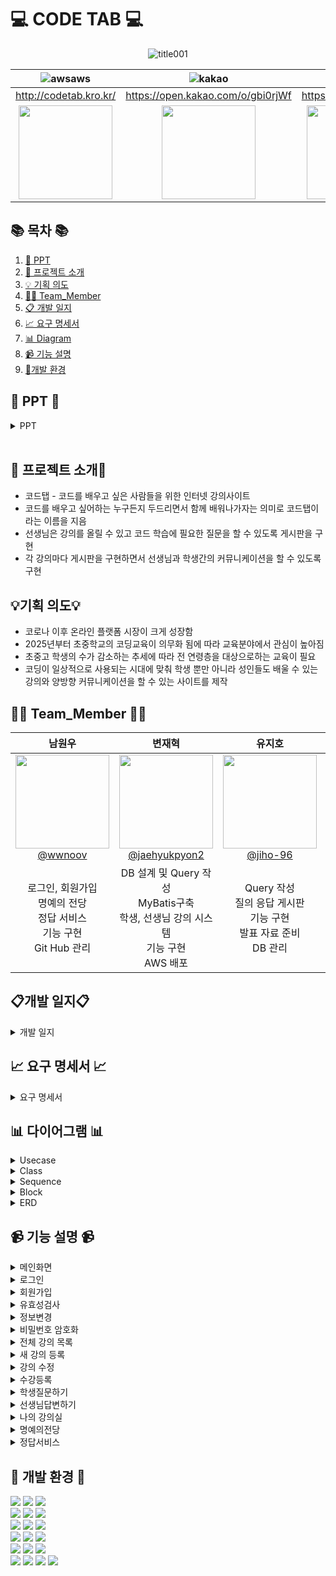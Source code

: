 #  💻 CODE TAB 💻


<!--![256컬러](https://github.com/NovTeamProject/Team_Project/assets/145524959/3298851f-7534-4304-99b3-55106605b887)-->
<div align="center">

 ![title001](https://github.com/NovTeamProject/Team_Project/assets/145963611/c9aa4e57-dd0e-456a-8631-ace01e80288e)





| **![awsaws](https://github.com/NovTeamProject/Team_Project/assets/145963611/c33a2433-81d8-4137-88d6-c7c7c350a030)** | **![kakao](https://github.com/NovTeamProject/Team_Project/assets/145963611/ed61908a-6f7c-43f1-b56a-287fc8f6ab8c)** | **![notion2](https://github.com/NovTeamProject/Team_Project/assets/145963611/8e1e720e-e202-4ad8-9767-0befe6dcf529)** |
| :------: |  :------: | :------: |
|  http://codetab.kro.kr/  |  https://open.kakao.com/o/gbi0rjWf  |  https://bit.ly/3R7ybFH |
 |   <img src="https://github.com/NovTeamProject/Team_Project/assets/145524959/79c2022f-57c0-4c7b-acda-ca3d73e89103" width="150px" height="150px">  |  <img src="https://github.com/NovTeamProject/Team_Project/assets/145524959/1955dd1c-aa06-40a5-9f8f-6ed7fcfc7a66" width="150px" height="150px">  |   <img src="https://github.com/NovTeamProject/Team_Project/assets/145524959/0d6e1c04-a919-40c7-8bac-119282a7c9a7" width="150px" height="150px"> | 

</div>

## 📚 목차 📚

01. [📂 PPT](#-PPT-)
02. [📖 프로젝트 소개](#-프로젝트-소개)
03. [💡 기획 의도](#기획-의도)
04. [🙋‍♀️ Team_Member](#%EF%B8%8F-team_member-%EF%B8%8F)
05. [📋 개발 일지](#개발-일지)
06. [📈  요구 명세서](#-요구-명세서-)
07. [📊 Diagram](#-다이어그램-)
08. [📹 기능 설명](#-기능-설명-)
09. [🔨개발 환경](#-개발-환경-)


## 📂 PPT 📂

<details><summary>PPT</summary>            
<div align="center">            

| **![1](https://github.com/NovTeamProject/Team_Project/assets/145963611/b2ccef9a-8a9a-4bbd-8206-165c79ccc079)** | **![2](https://github.com/NovTeamProject/Team_Project/assets/145963611/22f935e1-2b74-4bf7-8199-847d77cfc3da)** |
| :------: |  :------: |
| ![3](https://github.com/NovTeamProject/Team_Project/assets/145963611/67cbd8f7-b088-4103-ada3-0f3276191087) | ![4](https://github.com/NovTeamProject/Team_Project/assets/145963611/8a637e73-8004-44c4-a6f6-85faa1e74cc5) |
| ![5](https://github.com/NovTeamProject/Team_Project/assets/145963611/6a2a4d59-39fc-4ea6-a355-549e4be7ee7c) | ![6](https://github.com/NovTeamProject/Team_Project/assets/145963611/c1f41687-7c21-4146-ab4f-94169229d6e5) |
| ![7](https://github.com/NovTeamProject/Team_Project/assets/145963611/93f0e0a3-b937-411d-937d-e9e6a1776982) | ![8](https://github.com/NovTeamProject/Team_Project/assets/145963611/c1dc32a9-b2bb-42c4-a62d-92762005535d) |
| ![9](https://github.com/NovTeamProject/Team_Project/assets/145963611/08efc9a4-1381-46fa-abf2-5f7d980df36a) | ![10](https://github.com/NovTeamProject/Team_Project/assets/145963611/4f77661a-2fc6-4fa3-8e08-515d8c4ba135) |
| ![11](https://github.com/NovTeamProject/Team_Project/assets/145963611/438a0c8d-2b14-44f3-b9fd-fbde5e699efa) | ![12](https://github.com/NovTeamProject/Team_Project/assets/145963611/59aee7c3-dd46-4d3e-a1a2-18d7527d1a82) |
| ![13](https://github.com/NovTeamProject/Team_Project/assets/145963611/47f8156a-c4d4-4337-85df-480832a774b5) | ![14](https://github.com/NovTeamProject/Team_Project/assets/145963611/86f4bed6-ad14-4cef-98b2-d906b1cdf947) |
| ![15](https://github.com/NovTeamProject/Team_Project/assets/145963611/fd1d2f54-b99a-4c0e-a6db-55552ae29de0) | ![16](https://github.com/NovTeamProject/Team_Project/assets/145963611/c12472d9-6fbc-41f7-a720-372c218c7cbd) |
| ![17](https://github.com/NovTeamProject/Team_Project/assets/145963611/f9f574a5-4301-4386-8ee3-b91d84131067) | ![18](https://github.com/NovTeamProject/Team_Project/assets/145963611/770daa4f-832b-41c4-8c23-e4e1ca1645eb) |
| ![19](https://github.com/NovTeamProject/Team_Project/assets/145963611/db1d1a2c-e9bc-4d18-8be6-d4684e2af4e8) | ![20](https://github.com/NovTeamProject/Team_Project/assets/145963611/117d87c9-1f64-44ef-81bb-f02d31a51dce) |
| ![21](https://github.com/NovTeamProject/Team_Project/assets/145963611/0cbd067e-a693-4e50-8241-6a0cf525a5b6) | ![22](https://github.com/NovTeamProject/Team_Project/assets/145963611/be1a27d2-9052-4fd9-83ef-a93e0e9917a2) |
| ![23](https://github.com/NovTeamProject/Team_Project/assets/145963611/109ac0a8-00a1-4bd6-a2e0-4ed602e5c7e0) | ![24](https://github.com/NovTeamProject/Team_Project/assets/145963611/15b34c61-7e26-4ba6-ba4e-6f578fb3eff9) |
| ![25](https://github.com/NovTeamProject/Team_Project/assets/145963611/78cbd018-8cb2-4170-bb9a-3b2f9328c718) | ![26](https://github.com/NovTeamProject/Team_Project/assets/145963611/46db2fb4-bf34-487c-a1ad-1cfe4bbd36e9) |
| ![27](https://github.com/NovTeamProject/Team_Project/assets/145963611/c4a92c0b-259a-42ea-be3d-ff309a20c127) | ![28](https://github.com/NovTeamProject/Team_Project/assets/145963611/76b906c1-c560-4cd7-9328-9b15f86c9d73) |
| ![29](https://github.com/NovTeamProject/Team_Project/assets/145963611/945c44d4-8cca-4e78-ab6d-d404d1eb61d6) | ![30](https://github.com/NovTeamProject/Team_Project/assets/145963611/71aff316-6986-4dc5-a60a-ee02fadd8b7f) |
| ![CODE TAB (1)](https://github.com/NovTeamProject/Team_Project/assets/145963611/f18f95ff-a0e9-4ed2-b61f-ed7659233c16) | ![31](https://github.com/NovTeamProject/Team_Project/assets/145963611/24763bd7-6ec8-4587-b060-d6cc345322c9) |
| ![CODE TAB](https://github.com/NovTeamProject/Team_Project/assets/145963611/bfd28af3-5938-4673-a5ac-ba92657866b0) | ![logo01](https://github.com/NovTeamProject/Team_Project/assets/145963611/26b3e9f8-85c5-45a1-9033-c0598bb05965) |

</div>            
</details>            
      
## 📖 프로젝트 소개📖

- 코드탭 - 코드를 배우고 싶은 사람들을 위한 인터넷 강의사이트
- 코드를 배우고 싶어하는 누구든지 두드리면서 함께 배워나가자는 의미로 코드탭이라는 이름을 지음
- 선생님은 강의를 올릴 수 있고 코드 학습에 필요한 질문을 할 수 있도록 게시판을 구현
- 각 강의마다 게시판을 구현하면서 선생님과 학생간의 커뮤니케이션을 할 수 있도록 구현

## 💡기획 의도💡

- 코로나 이후 온라인 플랫폼 시장이 크게 성장함
- 2025년부터 초중학교의 코딩교육이 의무화 됨에 따라 교육분야에서 관심이 높아짐
- 초중고 학생의 수가 감소하는 추세에 따라 전 연령층을 대상으로하는 교육이 필요
- 코딩이 일상적으로 사용되는 시대에 맞춰 학생 뿐만 아니라 성인들도 배울 수 있는 강의와 양방향 커뮤니케이션을 할 수 있는 사이트를 제작

## 🙋‍♀️ Team_Member 🙋‍♀️

<div align="center">

| **남원우** | **변재혁** | **유지호** | **차소영** |
| :------: |  :------: | :------: | :------: | 
| [<img src="https://avatars.githubusercontent.com/u/145524959?v=4" height=150 width=150> <br/> @wwnoov](https://github.com/wwnoov) | [<img src="https://avatars.githubusercontent.com/u/145942491?v=4" height=150 width=150> <br/> @jaehyukpyon2](https://github.com/jaehyukpyon2) | [<img src="https://avatars.githubusercontent.com/u/145963790?v=4" height=150 width=150> <br/> @jiho-96](https://github.com/jiho-96) | [<img src="https://avatars.githubusercontent.com/u/145963611?v=4" height=150 width=150> <br/> @Eumnya415](https://github.com/Eumnya415) |
| 로그인, 회원가입<br>명예의 전당<br>정답 서비스<br>기능 구현<br>Git Hub 관리 | DB 설계 및 Query 작성 <br> MyBatis구축 <br> 학생, 선생님 강의 시스템 <br> 기능 구현 <br> AWS 배포 |  Query 작성<br> 질의 응답 게시판<br>기능 구현<br>발표 자료 준비<br>DB 관리 | 나의 강의실<br> 강의 상세 페이지<br> 기능 구현<br>웹 디자인 설계 <br>노션 관리 <br>| 

</div>


## 📋개발 일지📋
<details><summary>개발 일지</summary>
   
![image](https://github.com/NovTeamProject/Team_Project/assets/145524959/98c68f24-d8dd-4d63-bfeb-3aaac34fad82)

</details>

## 📈 요구 명세서 📈

<details><summary>요구 명세서</summary>
      
![2023-12-08 09 36 26](https://github.com/NovTeamProject/Team_Project/assets/145963611/e8ec2fb7-9680-4603-8470-39389275448c)

      
</details>
  

## 📊 다이어그램 📊

<details><summary>Usecase</summary>
      
![스크린샷 2023-12-06 142455](https://github.com/NovTeamProject/Team_Project/assets/145963611/b943fdb3-2e12-4aae-b0c6-42545e25c6d7)

</details>

<details><summary>Class</summary>

![스크린샷 2023-12-07 200019](https://github.com/NovTeamProject/Team_Project/assets/145963611/861330c6-9d0e-4451-a69a-63bbc7758082)


</details>

<details><summary>Sequence</summary>
<br/>

1. 비회원 시퀀스 다이어그램    
![비회원시퀀스](https://github.com/NovTeamProject/Team_Project/assets/145524959/166fdbd3-ce41-4a98-a44a-37714a465a3b)



2. 학생 시퀀스 다이어그램   
![학생시퀀스](https://github.com/NovTeamProject/Team_Project/assets/145524959/596656a8-3a36-4a63-9c6c-ed9efab58222)



3. 선생님 시퀀스 다이어그램        
![선생님시퀀스](https://github.com/NovTeamProject/Team_Project/assets/145524959/b96161d2-32fb-4485-abb9-c58a20d3cb7a)


</details>



<details><summary>Block</summary>

![image](https://github.com/NovTeamProject/Team_Project/assets/145963790/9d167256-abeb-4056-8f2b-1515affe0681)


    
</details>

<details><summary>ERD</summary>
      
![image](https://github.com/NovTeamProject/Team_Project/assets/145963790/28ea304e-af0e-4809-ad74-59fd76712b97)

    
</details>

## 📹 기능 설명 📹


<details><summary>메인화면</summary>
<br/>

https://github.com/NovTeamProject/Team_Project/assets/145524959/506a9e4e-71b8-4072-8a95-cd954fea215e


</details>

<details><summary>로그인</summary>
<br/>

https://github.com/NovTeamProject/Team_Project/assets/145524959/c26d468e-2da1-4310-8325-a83cff4bba20

### [로그인 Code](https://github.com/NovTeamProject/Team_Project/blob/c431c8cf1b65235d922cd6ea7fdba3a699816c18/src/main/java/com/example/team_project/teacher/controller/TeacherJoinController.java#L25C5-L59C2)

### [주소API Code](https://github.com/NovTeamProject/Team_Project/blob/c431c8cf1b65235d922cd6ea7fdba3a699816c18/src/main/webapp/membership/views/joinTeacher.jsp#L119C1-L178C10)

</details>

<details><summary>회원가입</summary>
<br/>

https://github.com/NovTeamProject/Team_Project/assets/145524959/3dc13eac-2342-4cbe-bf40-672a653f5e30

https://github.com/NovTeamProject/Team_Project/assets/145524959/21eaa843-b469-44ba-9011-04a819514617

### [회원가입 Code](https://github.com/NovTeamProject/Team_Project/blob/c431c8cf1b65235d922cd6ea7fdba3a699816c18/src/main/java/com/example/team_project/teacher/controller/TeacherJoinController.java#L25C5-L59C2)    

</details>

<details><summary>유효성검사</summary>
<br/>

https://github.com/NovTeamProject/Team_Project/assets/145524959/ae0d3691-afdd-4798-9d94-a9a362915f9f

### [유효성검사 Code](https://github.com/NovTeamProject/Team_Project/blob/c431c8cf1b65235d922cd6ea7fdba3a699816c18/src/main/webapp/membership/views/joinTeacher.jsp#L46C1-L117C6)

</details>

<details><summary>정보변경</summary>
<br/>

https://github.com/NovTeamProject/Team_Project/assets/145524959/0a4d58d7-c5ef-4201-89a1-61c36856afb1
    
### [정보변경 Code](https://github.com/NovTeamProject/Team_Project/blob/c431c8cf1b65235d922cd6ea7fdba3a699816c18/src/main/java/com/example/team_project/teacher/controller/TeacherEditController.java#L28C1-L51C41)      
</details>

<details><summary>비밀번호 암호화</summary>
<br/>

![image](https://github.com/NovTeamProject/Team_Project/assets/145524959/8412591f-cf2b-4b8a-8990-33994af9a71e)

    
### [암호화 Code](https://github.com/NovTeamProject/Team_Project/blob/1efd4c1a62baa5839587f4be174ccc67b2e7eafb/src/main/java/com/example/team_project/utils/Encrypt.java#L9C4-L26C6)    
</details>


<details><summary>전체 강의 목록</summary>
<br/>

https://github.com/NovTeamProject/Team_Project/assets/145524959/eb04da5a-d46a-49a4-a73e-0c3cc6ce450c

### [Code](#)
</details>

<details><summary>새 강의 등록</summary>
<br/>

https://github.com/NovTeamProject/Team_Project/assets/145524959/ac8f624a-e0ff-43dd-9fb1-c0bf3e3fa9d5

### [Code](#)
</details>

<details><summary>강의 수정</summary>
<br/>

https://github.com/NovTeamProject/Team_Project/assets/145524959/1b4ab9ad-60c6-43b6-9069-0e7b389a42e1

### [Code](#)
</details>

<details><summary>수강등록</summary>
<br/>

https://github.com/NovTeamProject/Team_Project/assets/145524959/89bf72f1-320b-4336-9b3f-fb34bacff7e3

### [Code](#)
</details>

<details><summary>학생질문하기</summary>
<br/>

https://github.com/NovTeamProject/Team_Project/assets/145524959/be9b279a-62fd-4381-96fa-5c8ffc48739d

https://github.com/NovTeamProject/Team_Project/assets/145524959/b1f5ed85-95c9-457a-be3a-59a0fdcad3dc

### [Controller](https://github.com/NovTeamProject/Team_Project/blob/22f54acaaad585f495930f0e74eb2704d1bea297/src/main/java/com/example/team_project/board/controller/WriteController.java#L29C6-L47C1)
### [DAO](https://github.com/NovTeamProject/Team_Project/blob/22f54acaaad585f495930f0e74eb2704d1bea297/src/main/java/com/example/team_project/board/dao/BoardDAO.java#L29C1-L41C6)
### [View](https://github.com/NovTeamProject/Team_Project/blob/22f54acaaad585f495930f0e74eb2704d1bea297/src/main/webapp/board/Write.jsp#L39C12-L55C87)
</details>

<details><summary>선생님답변하기</summary>
<br/>

https://github.com/NovTeamProject/Team_Project/assets/145524959/7aad637d-e790-4d20-b3ca-e905b4fa1830

### [Controller](https://github.com/NovTeamProject/Team_Project/blob/22f54acaaad585f495930f0e74eb2704d1bea297/src/main/java/com/example/team_project/comment/controller/CommentController.java#L38C9-L47C59)  
### [DAO](https://github.com/NovTeamProject/Team_Project/blob/22f54acaaad585f495930f0e74eb2704d1bea297/src/main/java/com/example/team_project/comment/dao/CommentDAO.java#L23C1-L35C6)
### [View](https://github.com/NovTeamProject/Team_Project/blob/22f54acaaad585f495930f0e74eb2704d1bea297/src/main/webapp/board/View.jsp#L102C32-L108C45)
</details>

<details><summary>나의 강의실</summary>
<br/>

https://github.com/NovTeamProject/Team_Project/assets/145524959/00faefff-f91a-4f37-a2a7-fb8f2d493159

https://github.com/NovTeamProject/Team_Project/assets/145524959/e4a82356-c569-4784-9a74-b2597c4e31e5


### [학생 나의 강의실 Code]()
### [선생님 강의실 Code]()

</details>

<details><summary>명예의전당</summary>
<br/>

https://github.com/NovTeamProject/Team_Project/assets/145524959/36ee0f3e-2062-4ed5-adec-0785f29e274a

### [명예의전당 Code](https://github.com/NovTeamProject/Team_Project/blob/c431c8cf1b65235d922cd6ea7fdba3a699816c18/src/main/resources/mybatis/mapperxml/class_gangui/ClassMapper.xml#L125C1-L136C14)      
</details>

<details><summary>정답서비스</summary>
<br/>
      
https://github.com/NovTeamProject/Team_Project/assets/145524959/44ee29cc-996b-4bdf-9ed6-1818ae39bbc8

### [정답서비스 Code](https://github.com/NovTeamProject/Team_Project/blob/c431c8cf1b65235d922cd6ea7fdba3a699816c18/src/main/java/com/example/team_project/exam/controller/ExamController.java#L32C1-L40C6)
</details>





## 🔨 개발 환경 🔨
<div>
<img src="https://img.shields.io/badge/JAVA-C01818?style=flat-square&logo=coffeescript&logoColor=white" />
<img src="https://img.shields.io/badge/HTML5-E34F26?style=flat-square&logo=HTML5&logoColor=fff"/>
<img src="https://img.shields.io/badge/JavaScript-F7DF1E?style=flat-square&logo=JavaScript&logoColor=000"/>
     
<br>
<img src="https://img.shields.io/badge/bootstrap-7952B3?style=flat&logo=bootstrap&logoColor=white"/>
<img src="https://img.shields.io/badge/jquery-0769AD?style=flat&logo=jquery&logoColor=white"/>
<img src="https://img.shields.io/badge/CSS3-1572B6?style=flat-square&logo=CSS3&logoColor=fff"/>
<br>

<img src="https://img.shields.io/badge/MySQL-4479A1?style=flat&logo=MySQL&logoColor=white" />
<img src="https://img.shields.io/badge/MariaDB-003545?style=flat&logo=MariaDB&logoColor=white" />
<img src="https://img.shields.io/badge/Mybatis-000000?style=flat&logo=Fluentd&logoColor=white"/>
<br>
<img src="https://img.shields.io/badge/IntelliJ-000000?style=flat-square&logo=intellijidea&logoColor=white" />
<img src="https://img.shields.io/badge/bitly-EE6123?style=flat-square&logo=bitly&logoColor=blue" />  
<img src="https://img.shields.io/badge/StarUML-E25A1C?style=flat-square&logo=apachespark&logoColor=white" />
<br>
<img src="https://img.shields.io/badge/Slack-4A154B?style=flat-square&logo=slack&logoColor=white" />
<img src="https://img.shields.io/badge/notion-000000?style=flat-square&logo=notion&logoColor=blue" />  

<img src="https://img.shields.io/badge/amazonaws-232F3E?style=flat-square&logo=amazonaws&logoColor=blue" />
<br>
<img src="https://img.shields.io/badge/GitHub-181717?style=flat-square&logo=GitHub&logoColor=white" />
<img src="https://img.shields.io/badge/Git-F05032?style=flat-square&logo=git&logoColor=white" />
<img src="https://img.shields.io/badge/Sourcetree-0052CC?style=flat-square&logo=Sourcetree&logoColor=blue" />
<img src="https://img.shields.io/badge/gitkraken-179287?style=flat-square&logo=gitkraken&logoColor=white">
</div>




